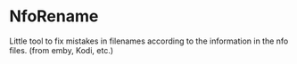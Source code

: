 # NfoRename
Little tool to fix mistakes in filenames according to the information in the nfo files. (from emby, Kodi, etc.)

